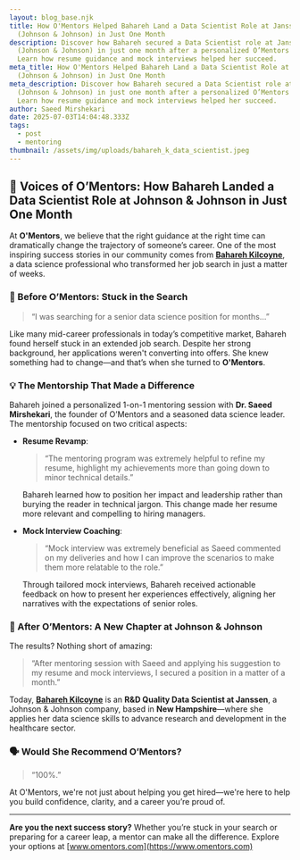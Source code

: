 ```yaml
---
layout: blog_base.njk
title: How O'Mentors Helped Bahareh Land a Data Scientist Role at Janssen
  (Johnson & Johnson) in Just One Month
description: Discover how Bahareh secured a Data Scientist role at Janssen
  (Johnson & Johnson) in just one month after a personalized O’Mentors session.
  Learn how resume guidance and mock interviews helped her succeed.
meta_title: How O'Mentors Helped Bahareh Land a Data Scientist Role at Janssen
  (Johnson & Johnson) in Just One Month
meta_description: Discover how Bahareh secured a Data Scientist role at Janssen
  (Johnson & Johnson) in just one month after a personalized O’Mentors session.
  Learn how resume guidance and mock interviews helped her succeed.
author: Saeed Mirshekari
date: 2025-07-03T14:04:48.333Z
tags:
  - post
  - mentoring
thumbnail: /assets/img/uploads/bahareh_k_data_scientist.jpeg
---
```

## 🌟 Voices of O’Mentors: How Bahareh Landed a Data Scientist Role at Johnson & Johnson in Just One Month

At **O'Mentors**, we believe that the right guidance at the right time can dramatically change the trajectory of someone’s career. One of the most inspiring success stories in our community comes from [**Bahareh Kilcoyne**](https://www.linkedin.com/in/bahareh-kilcoyne-bb88b0160/), a data science professional who transformed her job search in just a matter of weeks.

### 🎯 Before O’Mentors: Stuck in the Search

> “I was searching for a senior data science position for months…”

Like many mid-career professionals in today’s competitive market, Bahareh found herself stuck in an extended job search. Despite her strong background, her applications weren't converting into offers. She knew something had to change—and that’s when she turned to **O'Mentors**.

### 💡 The Mentorship That Made a Difference

Bahareh joined a personalized 1-on-1 mentoring session with **Dr. Saeed Mirshekari**, the founder of O’Mentors and a seasoned data science leader. The mentorship focused on two critical aspects:

* **Resume Revamp**:

  > “The mentoring program was extremely helpful to refine my resume, highlight my achievements more than going down to minor technical details.”

  Bahareh learned how to position her impact and leadership rather than burying the reader in technical jargon. This change made her resume more relevant and compelling to hiring managers.

* **Mock Interview Coaching**:

  > “Mock interview was extremely beneficial as Saeed commented on my deliveries and how I can improve the scenarios to make them more relatable to the role.”

  Through tailored mock interviews, Bahareh received actionable feedback on how to present her experiences effectively, aligning her narratives with the expectations of senior roles.

### 🚀 After O’Mentors: A New Chapter at Johnson & Johnson

The results? Nothing short of amazing:

> “After mentoring session with Saeed and applying his suggestion to my resume and mock interviews, I secured a position in a matter of a month.”

Today, **[Bahareh Kilcoyne](https://www.linkedin.com/in/bahareh-kilcoyne-bb88b0160/)** is an **R\&D Quality Data Scientist at Janssen**, a Johnson & Johnson company, based in **New Hampshire**—where she applies her data science skills to advance research and development in the healthcare sector.

### 🗣️ Would She Recommend O’Mentors?

> “100%.”

At O'Mentors, we're not just about helping you get hired—we're here to help you build confidence, clarity, and a career you’re proud of.

---

**Are you the next success story?**
Whether you’re stuck in your search or preparing for a career leap, a mentor can make all the difference. Explore your options at [www.omentors.com](https://www.omentors.com)
